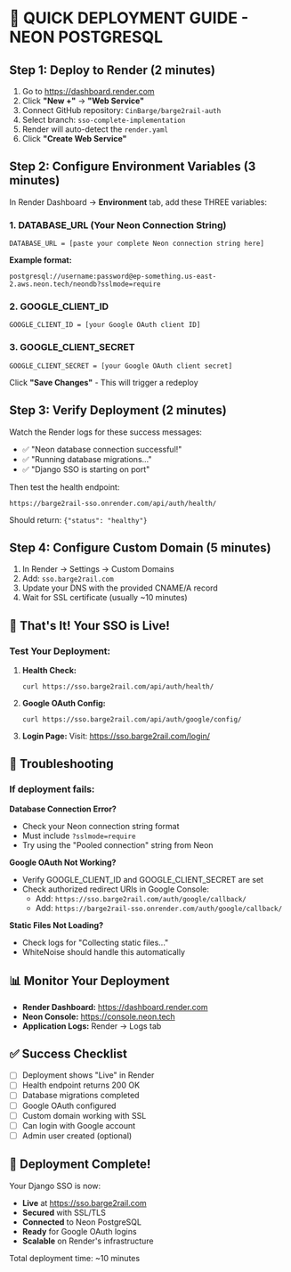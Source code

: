 # 🚀 QUICK DEPLOYMENT GUIDE - NEON POSTGRESQL

## Step 1: Deploy to Render (2 minutes)

1. Go to https://dashboard.render.com
2. Click **"New +"** → **"Web Service"**
3. Connect GitHub repository: `CinBarge/barge2rail-auth`
4. Select branch: `sso-complete-implementation`
5. Render will auto-detect the `render.yaml`
6. Click **"Create Web Service"**

## Step 2: Configure Environment Variables (3 minutes)

In Render Dashboard → **Environment** tab, add these THREE variables:

### 1. DATABASE_URL (Your Neon Connection String)
```
DATABASE_URL = [paste your complete Neon connection string here]
```

**Example format:**
```
postgresql://username:password@ep-something.us-east-2.aws.neon.tech/neondb?sslmode=require
```

### 2. GOOGLE_CLIENT_ID
```
GOOGLE_CLIENT_ID = [your Google OAuth client ID]
```

### 3. GOOGLE_CLIENT_SECRET
```
GOOGLE_CLIENT_SECRET = [your Google OAuth client secret]
```

Click **"Save Changes"** - This will trigger a redeploy

## Step 3: Verify Deployment (2 minutes)

Watch the Render logs for these success messages:
- ✅ "Neon database connection successful!"
- ✅ "Running database migrations..."
- ✅ "Django SSO is starting on port"

Then test the health endpoint:
```
https://barge2rail-sso.onrender.com/api/auth/health/
```

Should return: `{"status": "healthy"}`

## Step 4: Configure Custom Domain (5 minutes)

1. In Render → Settings → Custom Domains
2. Add: `sso.barge2rail.com`
3. Update your DNS with the provided CNAME/A record
4. Wait for SSL certificate (usually ~10 minutes)

## 🎯 That's It! Your SSO is Live!

### Test Your Deployment:

1. **Health Check:**
   ```
   curl https://sso.barge2rail.com/api/auth/health/
   ```

2. **Google OAuth Config:**
   ```
   curl https://sso.barge2rail.com/api/auth/google/config/
   ```

3. **Login Page:**
   Visit: https://sso.barge2rail.com/login/

## 🔧 Troubleshooting

### If deployment fails:

**Database Connection Error?**
- Check your Neon connection string format
- Must include `?sslmode=require`
- Try using the "Pooled connection" string from Neon

**Google OAuth Not Working?**
- Verify GOOGLE_CLIENT_ID and GOOGLE_CLIENT_SECRET are set
- Check authorized redirect URIs in Google Console:
  - Add: `https://sso.barge2rail.com/auth/google/callback/`
  - Add: `https://barge2rail-sso.onrender.com/auth/google/callback/`

**Static Files Not Loading?**
- Check logs for "Collecting static files..."
- WhiteNoise should handle this automatically

## 📊 Monitor Your Deployment

- **Render Dashboard:** https://dashboard.render.com
- **Neon Console:** https://console.neon.tech
- **Application Logs:** Render → Logs tab

## ✅ Success Checklist

- [ ] Deployment shows "Live" in Render
- [ ] Health endpoint returns 200 OK
- [ ] Database migrations completed
- [ ] Google OAuth configured
- [ ] Custom domain working with SSL
- [ ] Can login with Google account
- [ ] Admin user created (optional)

## 🎉 Deployment Complete!

Your Django SSO is now:
- **Live** at https://sso.barge2rail.com
- **Secured** with SSL/TLS
- **Connected** to Neon PostgreSQL
- **Ready** for Google OAuth logins
- **Scalable** on Render's infrastructure

Total deployment time: ~10 minutes
